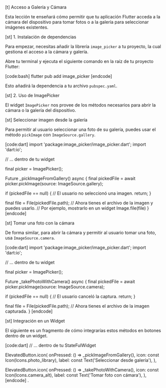 [t] Acceso a Galería y Cámara

Esta lección te enseñará cómo permitir que tu aplicación Flutter acceda a la cámara del dispositivo para tomar fotos o a la galería para seleccionar imágenes existentes.

[st] 1. Instalación de dependencias

Para empezar, necesitas añadir la librería `image_picker` a tu proyecto, la cual gestiona el acceso a la cámara y galería.

Abre tu terminal y ejecuta el siguiente comando en la raíz de tu proyecto Flutter:

[code:bash]
flutter pub add image_picker
[endcode]

Esto añadirá la dependencia a tu archivo `pubspec.yaml`.

[st] 2. Uso de ImagePicker

El widget `ImagePicker` nos provee de los métodos necesarios para abrir la cámara o la galería del dispositivo.

[st] Seleccionar imagen desde la galería

Para permitir al usuario seleccionar una foto de su galería, puedes usar el método `pickImage` con `ImageSource.gallery`.

[code:dart]
import 'package:image_picker/image_picker.dart';
import 'dart:io';

// ... dentro de tu widget

final picker = ImagePicker();

Future<void> _pickImageFromGallery() async {
  final pickedFile = await picker.pickImage(source: ImageSource.gallery);

  if (pickedFile == null) {
    // El usuario no seleccionó una imagen.
    return;
  }

  final file = File(pickedFile.path);
  // Ahora tienes el archivo de la imagen y puedes usarlo.
  // Por ejemplo, mostrarlo en un widget Image.file(file)
}
[endcode]

[st] Tomar una foto con la cámara

De forma similar, para abrir la cámara y permitir al usuario tomar una foto, usa `ImageSource.camera`.

[code:dart]
import 'package:image_picker/image_picker.dart';
import 'dart:io';

// ... dentro de tu widget

final picker = ImagePicker();

Future<void> _takePhotoWithCamera() async {
  final pickedFile = await picker.pickImage(source: ImageSource.camera);

  if (pickedFile == null) {
    // El usuario canceló la captura.
    return;
  }

  final file = File(pickedFile.path);
  // Ahora tienes el archivo de la imagen capturada.
}
[endcode]

[st] Integración en un Widget

El siguiente es un fragmento de cómo integrarías estos métodos en botones dentro de un widget.

[code:dart]
// ... dentro de tu StateFulWidget

ElevatedButton.icon(
  onPressed: () => _pickImageFromGallery(),
  icon: const Icon(Icons.photo_library),
  label: const Text('Seleccionar desde galería'),
),

ElevatedButton.icon(
  onPressed: () => _takePhotoWithCamera(),
  icon: const Icon(Icons.camera_alt),
  label: const Text('Tomar foto con cámara'),
),
[endcode]
.